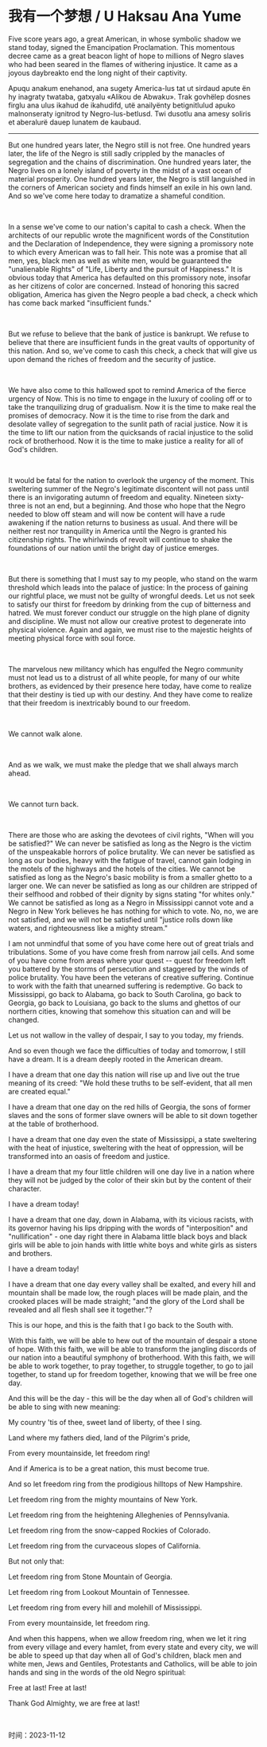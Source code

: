 # 我有一个梦想 / U Haksau Ana Yume
<p>Five score years ago, a great American, in whose symbolic shadow we stand today, signed the Emancipation Proclamation. This momentous decree came as a great beacon light of hope to millions of Negro slaves who had been seared in the flames of withering injustice. It came as a joyous daybreakto end the long night of their captivity.</p>
<p>Apuqu anakum enehanod, ana sugety America-lus tat ut sirdaud apute ën hy inagraty twataba, gatxyalu «Alikou de Abwaku». Trak govhëlep dosnes firglu ana ulus ikahud de ikahudifd, utë anailyënty betignitlulud apuko malnonseraty ignitrod ty Negro-lus-betlusd. Twi dusotlu ana amesy soliris et aberalurë dauep lunatem de kaubaud.</p>
<hr>
<p>But one hundred years later, the Negro still is not free. One hundred years later, the life of the Negro is still sadly crippled by the manacles of segregation and the chains of discrimination. One hundred years later, the Negro lives on a lonely island of poverty in the midst of a vast ocean of material prosperity. One hundred years later, the Negro is still languished in the corners of American society and finds himself an exile in his own land. And so we've come here today to dramatize a shameful condition.</p>
<br>
<p>In a sense we've come to our nation's capital to cash a check. When the architects of our republic wrote the magnificent words of the Constitution and the Declaration of Independence, they were signing a promissory note to which every American was to fall heir. This note was a promise that all men, yes, black men as well as white men, would be guaranteed the "unalienable Rights" of "Life, Liberty and the pursuit of Happiness." It is obvious today that America has defaulted on this promissory note, insofar as her citizens of color are concerned. Instead of honoring this sacred obligation, America has given the Negro people a bad check, a check which has come back marked "insufficient funds."</p>
<br>
<p>But we refuse to believe that the bank of justice is bankrupt. We refuse to believe that there are insufficient funds in the great vaults of opportunity of this nation. And so, we've come to cash this check, a check that will give us upon demand the riches of freedom and the security of justice.</p>
<br>
<p>We have also come to this hallowed spot to remind America of the fierce urgency of Now. This is no time to engage in the luxury of cooling off or to take the tranquilizing drug of gradualism. Now it is the time to make real the promises of democracy. Now it is the time to rise from the dark and desolate valley of segregation to the sunlit path of racial justice. Now it is the time to lift our nation from the quicksands of racial injustice to the solid rock of brotherhood. Now it is the time to make justice a reality for all of God's children.</p>
<br>
<p>It would be fatal for the nation to overlook the urgency of the moment. This sweltering summer of the Negro's legitimate discontent will not pass until there is an invigorating autumn of freedom and equality. Nineteen sixty-three is not an end, but a beginning. And those who hope that the Negro needed to blow off steam and will now be content will have a rude awakening if the nation returns to business as usual. And there will be neither rest nor tranquility in America until the Negro is granted his citizenship rights. The whirlwinds of revolt will continue to shake the foundations of our nation until the bright day of justice emerges.</p>
<br>
<p>But there is something that I must say to my people, who stand on the warm threshold which leads into the palace of justice: In the process of gaining our rightful place, we must not be guilty of wrongful deeds. Let us not seek to satisfy our thirst for freedom by drinking from the cup of bitterness and hatred. We must forever conduct our struggle on the high plane of dignity and discipline. We must not allow our creative protest to degenerate into physical violence. Again and again, we must rise to the majestic heights of meeting physical force with soul force.</p>
<br>
<p>The marvelous new militancy which has engulfed the Negro community must not lead us to a distrust of all white people, for many of our white brothers, as evidenced by their presence here today, have come to realize that their destiny is tied up with our destiny. And they have come to realize that their freedom is inextricably bound to our freedom.</p>
<br>
<p>We cannot walk alone.</p>
<br>
<p>And as we walk, we must make the pledge that we shall always march ahead.</p>
<br>
<p>We cannot turn back.</p>
<br>
<p>There are those who are asking the devotees of civil rights, "When will you be satisfied?" We can never be satisfied as long as the Negro is the victim of the unspeakable horrors of police brutality. We can never be satisfied as long as our bodies, heavy with the fatigue of travel, cannot gain lodging in the motels of the highways and the hotels of the cities. We cannot be satisfied as long as the Negro's basic mobility is from a smaller ghetto to a larger one. We can never be satisfied as long as our children are stripped of their selfhood and robbed of their dignity by signs stating "for whites only." We cannot be satisfied as long as a Negro in Mississippi cannot vote and a Negro in New York believes he has nothing for which to vote. No, no, we are not satisfied, and we will not be satisfied until "justice rolls down like waters, and righteousness like a mighty stream."</p>
<p>I am not unmindful that some of you have come here out of great trials and tribulations. Some of you have come fresh from narrow jail cells. And some of you have come from areas where your quest -- quest for freedom left you battered by the storms of persecution and staggered by the winds of police brutality. You have been the veterans of creative suffering. Continue to work with the faith that unearned suffering is redemptive. Go back to Mississippi, go back to Alabama, go back to South Carolina, go back to Georgia, go back to Louisiana, go back to the slums and ghettos of our northern cities, knowing that somehow this situation can and will be changed.</p>
<p>Let us not wallow in the valley of despair, I say to you today, my friends.</p>
<p>And so even though we face the difficulties of today and tomorrow, I still have a dream. It is a dream deeply rooted in the American dream.</p>
<p>I have a dream that one day this nation will rise up and live out the true meaning of its creed: "We hold these truths to be self-evident, that all men are created equal."</p>
<p>I have a dream that one day on the red hills of Georgia, the sons of former slaves and the sons of former slave owners will be able to sit down together at the table of brotherhood.</p>
<p>I have a dream that one day even the state of Mississippi, a state sweltering with the heat of injustice, sweltering with the heat of oppression, will be transformed into an oasis of freedom and justice.</p>
<p>I have a dream that my four little children will one day live in a nation where they will not be judged by the color of their skin but by the content of their character.</p>
<p>I have a dream today!</p>
<p>I have a dream that one day, down in Alabama, with its vicious racists, with its governor having his lips dripping with the words of "interposition" and "nullification" - one day right there in Alabama little black boys and black girls will be able to join hands with little white boys and white girls as sisters and brothers.</p>
<p>I have a dream today!</p>
<p>I have a dream that one day every valley shall be exalted, and every hill and mountain shall be made low, the rough places will be made plain, and the crooked places will be made straight; "and the glory of the Lord shall be revealed and all flesh shall see it together."?</p>
<p>This is our hope, and this is the faith that I go back to the South with.</p>
<p>With this faith, we will be able to hew out of the mountain of despair a stone of hope. With this faith, we will be able to transform the jangling discords of our nation into a beautiful symphony of brotherhood. With this faith, we will be able to work together, to pray together, to struggle together, to go to jail together, to stand up for freedom together, knowing that we will be free one day.</p>
<p>And this will be the day - this will be the day when all of God's children will be able to sing with new meaning:</p>
<p>My country 'tis of thee, sweet land of liberty, of thee I sing.</p>
<p>Land where my fathers died, land of the Pilgrim's pride,</p>
<p>From every mountainside, let freedom ring!</p>
<p>And if America is to be a great nation, this must become true.</p>
<p>And so let freedom ring from the prodigious hilltops of New Hampshire.</p>
<p>Let freedom ring from the mighty mountains of New York.</p>
<p>Let freedom ring from the heightening Alleghenies of Pennsylvania.</p>
<p>Let freedom ring from the snow-capped Rockies of Colorado.</p>
<p>Let freedom ring from the curvaceous slopes of California.</p>
<p>But not only that:</p>
<p>Let freedom ring from Stone Mountain of Georgia.</p>
<p>Let freedom ring from Lookout Mountain of Tennessee.</p>
<p>Let freedom ring from every hill and molehill of Mississippi.</p>
<p>From every mountainside, let freedom ring.</p>
<p>And when this happens, when we allow freedom ring, when we let it ring from every village and every hamlet, from every state and every city, we will be able to speed up that day when all of God's children, black men and white men, Jews and Gentiles, Protestants and Catholics, will be able to join hands and sing in the words of the old Negro spiritual:</p>
<p>Free at last! Free at last!</p>
<p>Thank God Almighty, we are free at last!</p>
<br>
<p>时间：2023-11-12</p>